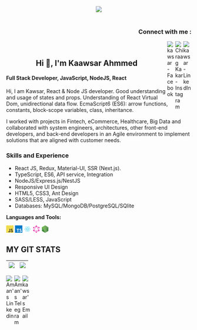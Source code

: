 
<p align="center">
<br><img src="https://github.com/kawsar91221/kawsar91221/blob/main/hadder.gif" width="380px"><br><br>
</p>
<h3 align="right">Connect with me :</h3>
<a href="https://linkedin.com/in/kawsar91221">
  <img align="right" alt="kawsar - LinkedIn" width="22px" src="https://upload.wikimedia.org/wikipedia/commons/thumb/e/e9/Linkedin_icon.svg/256px-Linkedin_icon.svg.png"/>
</a>
<!--<a href="">
  <img align="right" alt="Chiraag Kakar - Codechef" width="22px" src="https://api.iconify.design/simple-icons:codechef.svg?color=%2379553A"/>
</a>-->
<a href="https://instagram.com/kawsar91221">
  <img align="right" alt="Chiraag Kakar - Instagram" width="22px" src="https://cdn.jsdelivr.net/npm/simple-icons@v3/icons/instagram.svg"/>
</a>
<a href="https://www.facebook.com/hello.kawsar/">
  <img align="right" alt="kawsar - Facebook" width="22px" src="https://cdn.jsdelivr.net/npm/simple-icons@v3/icons/facebook.svg"/>
</a>
<br/>
<h2 align="center">Hi 👋, I'm Kaawsar Ahmmed </h1>

#### Full Stack Developer, JavaScript, NodeJS, React

Hi, I am Kawsar,
React & Node JS developer. Good understanding and usage of states and props. Understanding of React Virtual Dom, unidirectional data flow. EcmaScript6 (ES6): arrow functions, constants, block-scope variables, class, inheritance.

I worked with projects in Fintech, eCommerce, Healthcare, Big Data and collaborated with system engineers, architectures, other front-end developers, and back-end developers in an Agile environment to implement solutions that are aligned with customer needs.

### Skills and Experience
- React JS, Redux, Material-UI, SSR (Next.js).
- TypeScript, ES6, API service, Integration
- NodeJS/Express.js/NestJS
- Responsive UI Design
- HTML5, CSS3, Ant Design
- SASS/LESS, JavaScript
- Databases: MySQL/MongoDB/PostgreSQL/SQlite


**Languages and Tools:**  

<code><img height="20" src="https://raw.githubusercontent.com/github/explore/80688e429a7d4ef2fca1e82350fe8e3517d3494d/topics/javascript/javascript.png"></code>
<code><img height="20" src="https://raw.githubusercontent.com/github/explore/80688e429a7d4ef2fca1e82350fe8e3517d3494d/topics/typescript/typescript.png"></code>
<code><img height="20" src="https://raw.githubusercontent.com/github/explore/80688e429a7d4ef2fca1e82350fe8e3517d3494d/topics/react/react.png"></code>
<code><img height="20" src="https://raw.githubusercontent.com/github/explore/5c058a388828bb5fde0bcafd4bc867b5bb3f26f3/topics/graphql/graphql.png"></code>
<code><img height="20" src="https://raw.githubusercontent.com/github/explore/80688e429a7d4ef2fca1e82350fe8e3517d3494d/topics/nodejs/nodejs.png"></code>  


## MY GIT STATS
<img src="https://github-readme-stats.vercel.app/api?username=kawsar91221&&show_icons=true&count_private=true&theme=radical"/>|<img src="https://github-readme-streak-stats.herokuapp.com/?user=kawsar91221&theme=radical"/>|
|---|---|


<a href="https://www.linkedin.com/in/kawsar91221/">
  <img align="left" alt="Aman's Linkedin" width="22px" src="https://cdn.jsdelivr.net/npm/simple-icons@v3/icons/linkedin.svg" />
</a>

<a href="https://t.me/kawsar91221">
  <img align="left" alt="Aman's Telegram" width="22px" src="https://cdn.jsdelivr.net/npm/simple-icons@v3/icons/telegram.svg" />
</a>

<a href="mailto:kawsarahmmedr@gmail.com">
  <img align="left" alt="kawsar's Email" width="22px" src="https://cdn.jsdelivr.net/npm/simple-icons@v3/icons/gmail.svg" />
</a>
<br/>
<br/>

